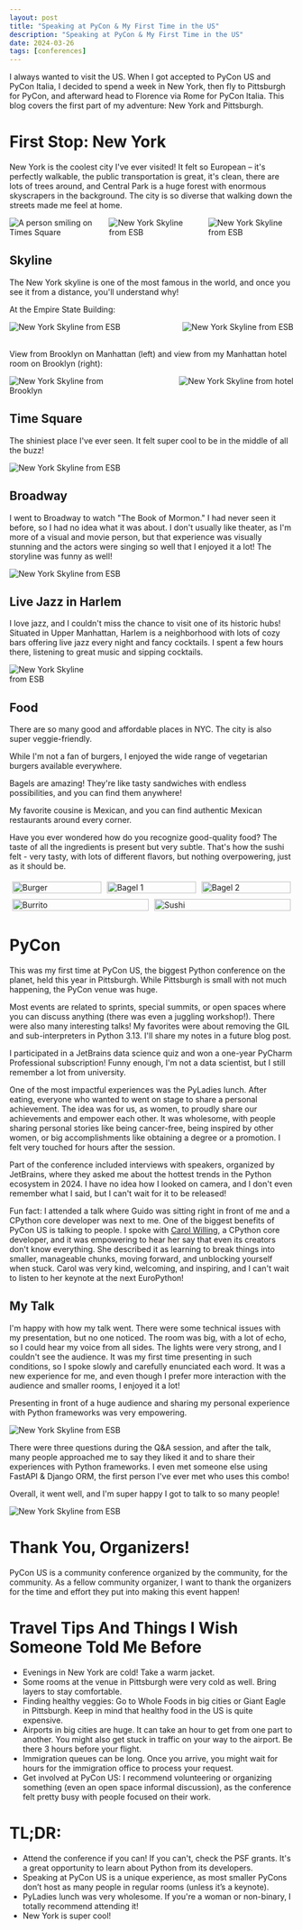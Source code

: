 ```yaml
---
layout: post
title: "Speaking at PyCon & My First Time in the US"
description: "Speaking at PyCon & My First Time in the US"
date: 2024-03-26
tags: [conferences]
---
```


I always wanted to visit the US. When I got accepted to PyCon US and PyCon Italia, I decided to spend a week in New York, then fly to Pittsburgh for PyCon, and afterward head to Florence via Rome for PyCon Italia. This blog covers the first part of my adventure: New York and Pittsburgh.

# First Stop: New York
New York is the coolest city I've ever visited! It felt so European – it's perfectly walkable, the public transportation is great, it's clean, there are lots of trees around, and Central Park is a huge forest with enormous skyscrapers in the background. The city is so diverse that walking down the streets made me feel at home.

<div style="display: flex; justify-content: space-between;">
  <img src="./images/posts/pycon-us/times-square.jpg" alt="A person smiling on Times Square" style="max-width: 30%; height: auto;">
  <img src="./images/posts/pycon-us/brooklyn2.jpg" alt="New York Skyline from ESB" style="max-width: 30%; height: auto;">
  <img src="./images/posts/pycon-us/ny-street.jpg" alt="New York Skyline from ESB" style="max-width: 30%; height: auto;">
</div>

## Skyline
The New York skyline is one of the most famous in the world, and once you see it from a distance, you'll understand why!

At the Empire State Building:
<div style="display: flex; justify-content: space-between;">
  <img src="./images/posts/pycon-us/esb.jpg" alt="New York Skyline from ESB" style="max-width: 45%; height: auto;">
  <img src="./images/posts/pycon-us/esb2.jpg" alt="New York Skyline from ESB" style="max-width: 45%; height: auto;">
</div>

<br>

View from Brooklyn on Manhattan (left) and view from my Manhattan hotel room on Brooklyn (right): 
<div style="display: flex; justify-content: space-between;">
  <img src="./images/posts/pycon-us/brooklyn3.jpg" alt="New York Skyline from Brooklyn" style="max-width: 45%; height: auto;">
  <img src="./images/posts/pycon-us/skyline-hotel.jpg" alt="New York Skyline from hotel" style="max-width: 45%; height: auto;">
</div>


## Time Square
The shiniest place I've ever seen. It felt super cool to be in the middle of all the buzz! 


<img src="./images/posts/pycon-us/times-square3.jpg" alt="New York Skyline from ESB" style="max-width: 50%; max-height: 100%; display: block;">


## Broadway
I went to Broadway to watch "The Book of Mormon." I had never seen it before, so I had no idea what it was about. I don't usually like theater, as I'm more of a visual and movie person, but that experience was visually stunning and the actors were singing so well that I enjoyed it a lot! The storyline was funny as well!


<img src="./images/posts/pycon-us/broadway.jpg" alt="New York Skyline from ESB" style="max-width: 50%; max-height: 100%; display: block;">

## Live Jazz in Harlem
I love jazz, and I couldn't miss the chance to visit one of its historic hubs! Situated in Upper Manhattan, Harlem is a neighborhood with lots of cozy bars offering live jazz every night and fancy cocktails. I spent a few hours there, listening to great music and sipping cocktails.

<img src="./images/posts/pycon-us/cocktail.jpg" alt="New York Skyline from ESB" style="max-width: 30%; max-height: 100%; display: block;">

## Food
There are so many good and affordable places in NYC. The city is also super veggie-friendly. 

While I'm not a fan of burgers, I enjoyed the wide range of vegetarian burgers available everywhere. 

Bagels are amazing! They're like tasty sandwiches with endless possibilities, and you can find them anywhere!

My favorite cousine is Mexican, and you can find authentic Mexican restaurants around every corner.

Have you ever wondered how do you recognize good-quality food? The taste of all the ingredients is present but very subtle. That's how the sushi felt - very tasty, with lots of different flavors, but nothing overpowering, just as it should be.

<div style="display: flex; flex-wrap: wrap; justify-content: space-between;">
  <div style="flex: 1 1 30%; margin: 5px;">
    <img src="./images/posts/pycon-us/burger.jpg" alt="Burger" style="width: 100%; height: auto;">
  </div>
  <div style="flex: 1 1 30%; margin: 5px;">
    <img src="./images/posts/pycon-us/bagel1.jpg" alt="Bagel 1" style="width: 100%; height: auto;">
  </div>
  <div style="flex: 1 1 30%; margin: 5px;">
    <img src="./images/posts/pycon-us/bagel2.jpg" alt="Bagel 2" style="width: 100%; height: auto;">
  </div>
  <div style="flex: 1 1 30%; margin: 5px;">
    <img src="./images/posts/pycon-us/burrito.jpg" alt="Burrito" style="width: 100%; height: auto;">
  </div>
  <div style="flex: 1 1 30%; margin: 5px;">
    <img src="./images/posts/pycon-us/sushi.jpg" alt="Sushi" style="width: 100%; height: auto;">
  </div>
</div>

# PyCon
This was my first time at PyCon US, the biggest Python conference on the planet, held this year in Pittsburgh. While Pittsburgh is small with not much happening, the PyCon venue was huge. 

Most events are related to sprints, special summits, or open spaces where you can discuss anything (there was even a juggling workshop!). There were also many interesting talks! My favorites were about removing the GIL and sub-interpreters in Python 3.13. I'll share my notes in a future blog post.

I participated in a JetBrains data science quiz and won a one-year PyCharm Professional subscription! Funny enough, I'm not a data scientist, but I still remember a lot from university.

One of the most impactful experiences was the PyLadies lunch. After eating, everyone who wanted to went on stage to share a personal achievement. The idea was for us, as women, to proudly share our achievements and empower each other. It was wholesome, with people sharing personal stories like being cancer-free, being inspired by other women, or big accomplishments like obtaining a degree or a promotion. I felt very touched for hours after the session.

Part of the conference included interviews with speakers, organized by JetBrains, where they asked me about the hottest trends in the Python ecosystem in 2024. I have no idea how I looked on camera, and I don't even remember what I said, but I can't wait for it to be released!

Fun fact: I attended a talk where Guido was sitting right in front of me and a CPython core developer was next to me. One of the biggest benefits of PyCon US is talking to people. I spoke with [Carol Willing](https://github.com/willingc), a CPython core developer, and it was empowering to hear her say that even its creators don't know everything. She described it as learning to break things into smaller, manageable chunks, moving forward, and unblocking yourself when stuck. Carol was very kind, welcoming, and inspiring, and I can't wait to listen to her keynote at the next EuroPython!

## My Talk
I'm happy with how my talk went. There were some technical issues with my presentation, but no one noticed. The room was big, with a lot of echo, so I could hear my voice from all sides. The lights were very strong, and I couldn't see the audience. It was my first time presenting in such conditions, so I spoke slowly and carefully enunciated each word. It was a new experience for me, and even though I prefer more interaction with the audience and smaller rooms, I enjoyed it a lot!

Presenting in front of a huge audience and sharing my personal experience with Python frameworks was very empowering.

<img src="./images/posts/pycon-us/talk1.jpg" alt="New York Skyline from ESB" style="max-width: 100%; max-height: 100%; display: block;">

There were three questions during the Q&A session, and after the talk, many people approached me to say they liked it and to share their experiences with Python frameworks. I even met someone else using FastAPI & Django ORM, the first person I've ever met who uses this combo!

Overall, it went well, and I'm super happy I got to talk to so many people!

<img src="./images/posts/pycon-us/talk2.jpg" alt="New York Skyline from ESB" style="max-width: 100%; max-height: 100%; display: block;">

# Thank You, Organizers! 
PyCon US is a community conference organized by the community, for the community. As a fellow community organizer, I want to thank the organizers for the time and effort they put into making this event happen!

# Travel Tips And Things I Wish Someone Told Me Before
* Evenings in New York are cold! Take a warm jacket.
* Some rooms at the venue in Pittsburgh were very cold as well. Bring layers to stay comfortable.
* Finding healthy veggies: Go to Whole Foods in big cities or Giant Eagle in Pittsburgh. Keep in mind that healthy food in the US is quite expensive.
* Airports in big cities are huge. It can take an hour to get from one part to another. You might also get stuck in traffic on your way to the airport. Be there 3 hours before your flight.
* Immigration queues can be long. Once you arrive, you might wait for hours for the immigration office to process your request.
* Get involved at PyCon US: I recommend volunteering or organizing something (even an open space informal discussion), as the conference felt pretty busy with people focused on their work.

# TL;DR: 
* Attend the conference if you can! If you can't, check the PSF grants. It's a great opportunity to learn about Python from its developers.
* Speaking at PyCon US is a unique experience, as most smaller PyCons don’t host as many people in regular rooms (unless it’s a keynote).
* PyLadies lunch was very wholesome. If you're a woman or non-binary, I totally recommend attending it!
* New York is super cool! 